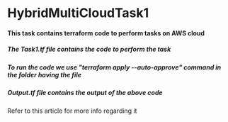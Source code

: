 # HybridMultiCloudTask1
#### This task contains terraform code to perform tasks on AWS cloud 
##### The Task1.tf file contains the code to perform the task
##### To run the code we use "terraform apply --auto-approve" command in the folder having the file 
##### Output.tf file contains the output of the above code
Refer to this article for more info regarding it 
